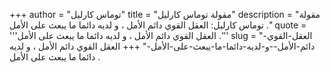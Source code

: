 +++
author = "توماس كارليل"
title = "مقولة توماس كارليل"
description = "مقولة توماس كارليل: العقل القوي دائم الأمل ، و لديه دائما ما يبعث على الأمل ."
quote = '''العقل القوي دائم الأمل ، و لديه دائما ما يبعث على الأمل .''' 
slug = "العقل-القوي-دائم-الأمل--و-لديه-دائما-ما-يبعث-على-الأمل-"
+++
العقل القوي دائم الأمل ، و لديه دائما ما يبعث على الأمل .
